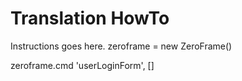 # Translation HowTo

Instructions goes here.
zeroframe = new ZeroFrame()

zeroframe.cmd 'userLoginForm', []
